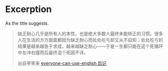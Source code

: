 # Excerption

As the title suggests.

> 缺乏耐心几乎是所有人的本性，也是绝大多数人最终未能矫正的习惯。很多人在生活的方方面面都因为缺乏耐心而处处吃亏却又从不自知；处处吃亏的结果是越来越急于求成，越来越缺乏耐心——于是一生都只能在这个死循环中左冲右撞而后最终混个死因不详。
>
> 出自李笑来 [everyone-can-use-english 后记](https://github.com/xiaolai/everyone-can-use-english/blob/master/end.md)
